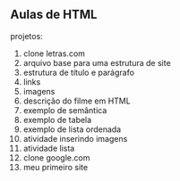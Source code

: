 ## Aulas de HTML 

projetos:

1. clone letras.com
2. arquivo base para uma estrutura de site
3. estrutura de título e parágrafo
4. links
5. imagens
6. descrição do filme em HTML
7. exemplo de semântica
8. exemplo de tabela
9. exemplo de lista ordenada
10. atividade inserindo imagens
11. atividade lista
12. clone google.com
13. meu primeiro site
